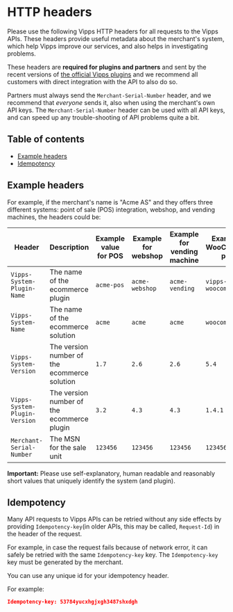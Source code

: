 <!-- START_METADATA
---
title: HTTP headers
pagination_next: null
pagination_prev: null
---
END_METADATA -->

# HTTP headers

Please use the following Vipps HTTP headers for all requests to the
Vipps APIs. These headers provide useful metadata about the merchant's system,
which help Vipps improve our services, and also helps in investigating problems.

These headers are **required for plugins and partners** and sent by the recent versions of
[the official Vipps plugins](https://github.com/vippsas/vipps-plugins)
and we recommend all customers with direct integration with the API to also do so.

Partners must always send the `Merchant-Serial-Number` header, and we recommend
that _everyone_ sends it, also when using the merchant's own API keys.
The `Merchant-Serial-Number` header can be used with all API keys, and can
speed up any trouble-shooting of API problems quite a bit.

<!-- START_TOC -->

## Table of contents

- [Example headers](#example-headers)
- [Idempotency](#idempotency)

<!-- END_TOC -->

## Example headers

For example, if the merchant's name is "Acme AS" and they offers three different systems:
point of sale (POS) integration, webshop, and vending machines,
the headers could be:

| Header| Description| Example value for POS | Example for webshop | Example for vending machine | Example for WooCommerce plugin |
|-------------------------------|----------------------------------------------|-----------|----------------|--------|---------------|
| `Vipps-System-Plugin-Name`    | The name of the ecommerce plugin             | `acme-pos`| `acme-webshop` | `acme-vending` | `vipps-woocommerce` |
| `Vipps-System-Name`           | The name of the ecommerce solution           | `acme`    | `acme`         | `acme` | `woocommerce` |
| `Vipps-System-Version`        | The version number of the ecommerce solution | `1.7`     | `2.6`          | `2.6` | `5.4` |
| `Vipps-System-Plugin-Version` | The version number of the ecommerce plugin   | `3.2`     | `4.3`          | `4.3` | `1.4.1` |
| `Merchant-Serial-Number`      | The MSN for the sale unit                    | `123456`  | `123456`       | `123456` | `123456` |

**Important:** Please use self-explanatory, human readable and reasonably short
values that uniquely identify the system (and plugin).

## Idempotency

Many API requests to Vipps APIs can be retried without any side effects
by providing `Idempotency-key`(in older APIs, this may be called, `Request-Id`) in the header of the
request.

For example, in case the request fails because of network error, it can
safely be retried with the same `Idempotency-key` key. The `Idempotency-key` key must be
generated by the merchant.

You can use any unique id for your idempotency header.

For example:

```json
Idempotency-key: 53784yucxhgjxgh3487shxdgh
```
